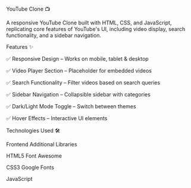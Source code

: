 YouTube Clone 📺

A responsive YouTube Clone built with HTML, CSS, and JavaScript, replicating core features of YouTube's UI, including video display, search functionality, and a sidebar navigation.

Features ✨

✅ Responsive Design – Works on mobile, tablet & desktop

✅ Video Player Section – Placeholder for embedded videos

✅ Search Functionality – Filter videos based on search queries

✅ Sidebar Navigation – Collapsible sidebar with categories

✅ Dark/Light Mode Toggle – Switch between themes

✅ Hover Effects – Interactive UI elements

Technologies Used 🛠️

Frontend	    Additional Libraries

HTML5	          Font Awesome

CSS3	          Google Fonts

JavaScript


